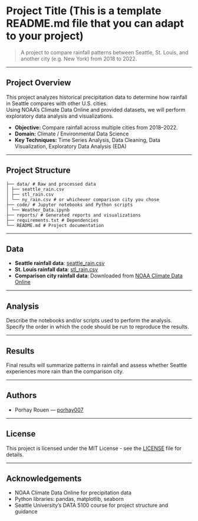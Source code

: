 # Project Title (This is a template README.md file that you can adapt to your project)

> A project to compare rainfall patterns between Seattle, St. Louis, and another city (e.g. New York) from 2018 to 2022.

---

## Project Overview

This project analyzes historical precipitation data to determine how rainfall in Seattle compares with other U.S. cities.  
Using NOAA’s Climate Data Online and provided datasets, we will perform exploratory data analysis and visualizations.

- **Objective:** Compare rainfall across multiple cities from 2018–2022.
- **Domain:** Climate / Environmental Data Science
- **Key Techniques:** Time Series Analysis, Data Cleaning, Data Visualization, Exploratory Data Analysis (EDA)

---

## Project Structure

```
├── data/ # Raw and processed data
│ ├── seattle_rain.csv
│ ├── stl_rain.csv
│ └── ny_rain.csv # or whichever comparison city you chose
├── code/ # Jupyter notebooks and Python scripts
│ └── Weather_Data.ipynb
├── reports/ # Generated reports and visualizations
├── requirements.txt # Dependencies
└── README.md # Project documentation
```

---

## Data

- **Seattle rainfall data**: [seattle_rain.csv](https://github.com/brian-fischer/DATA-5100/blob/main/weather/seattle_rain.csv)
- **St. Louis rainfall data**: [stl_rain.csv](https://github.com/brian-fischer/DATA-5100/blob/main/weather/stl_rain.csv)
- **Comparison city rainfall data**: Downloaded from [NOAA Climate Data Online](https://www.ncei.noaa.gov/cdo-web/)

---

## Analysis

Describe the notebooks and/or scripts used to perform the analysis. Specify the order in which the code should be run to reproduce the results.

---

## Results

Final results will summarize patterns in rainfall and assess whether Seattle experiences more rain than the comparison city.

---

## Authors

- Porhay Rouen — [porhay007](https://github.com/porhay007)

---

## License

This project is licensed under the MIT License - see the [LICENSE](LICENSE) file for details.

---

## Acknowledgements

- NOAA Climate Data Online for precipitation data
- Python libraries: pandas, matplotlib, seaborn
- Seattle University’s DATA 5100 course for project structure and guidance
